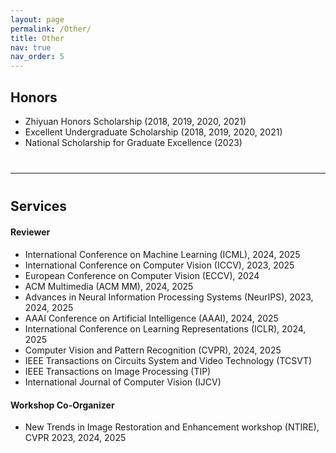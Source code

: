 ```yaml
---
layout: page
permalink: /Other/
title: Other
nav: true
nav_order: 5
---
```

## **Honors**

- Zhiyuan Honors Scholarship (2018, 2019, 2020, 2021)
- Excellent Undergraduate Scholarship (2018, 2019, 2020, 2021)
- National Scholarship for Graduate Excellence (2023)

<div style="margin-bottom: 40px;"></div>

---

<div style="margin-bottom: 40px;"></div>

## **Services**

<div style="margin-bottom: 20px;"></div>

#### Reviewer

- International Conference on Machine Learning (ICML), 2024, 2025
- International Conference on Computer Vision (ICCV), 2023, 2025
- European Conference on Computer Vision (ECCV), 2024
- ACM Multimedia (ACM MM), 2024, 2025
- Advances in Neural Information Processing Systems (NeurIPS), 2023, 2024, 2025
- AAAI Conference on Artificial Intelligence (AAAI), 2024, 2025
- International Conference on Learning Representations (ICLR), 2024, 2025
- Computer Vision and Pattern Recognition (CVPR), 2024, 2025
- IEEE Transactions on Circuits System and Video Technology (TCSVT)
- IEEE Transactions on Image Processing (TIP)
- International Journal of Computer Vision (IJCV)

<div style="margin-bottom: 20px;"></div>

#### Workshop Co-Organizer

- New Trends in Image Restoration and Enhancement workshop (NTIRE), CVPR 2023, 2024, 2025
